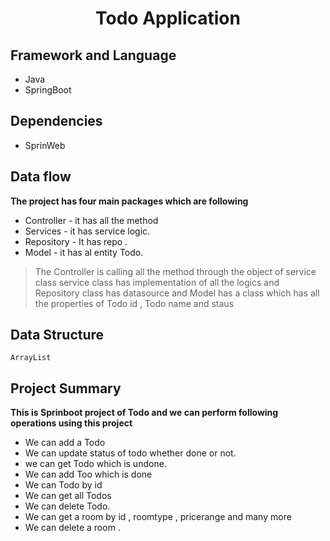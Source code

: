 <div align = "center">
  <h1> Todo Application </h1>
 </div>


## Framework and Language
* Java 
* SpringBoot

## Dependencies
* SprinWeb
  
## Data flow
  **The project has four main packages which are following** 
  
* Controller - it has all the method 
* Services - it has service logic.
* Repository - It has repo .
* Model - it has al entity Todo.
> The Controller is calling all the method through the object of service class service class has implementation of all the logics
and Repository class has datasource and Model has a class which has all the properties of Todo id , Todo name and staus 

## Data Structure
    ArrayList
    
## Project Summary 
**This is Sprinboot project of Todo and we can perform following operations using this project**
* We can add a Todo
* We can update status of todo whether done or not.
* we can get Todo which is undone.
* We can add Too which is done
* We can Todo by id
* We can get all Todos
* We can delete Todo.
* We can get a room by id , roomtype , pricerange and many more 
* We can delete a room .

  
  

